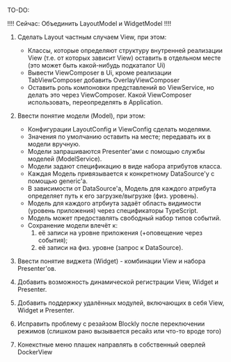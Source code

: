 TO-DO:

!!!! Сейчас: Объединить LayoutModel и WidgetModel !!!!

1. Сделать Layout частным случаем View, при этом:
    * Классы, которые определяют структуру внутренней реализации View (т.е. от которых зависит View)
    оставить в отдельном месте (это может быть какой-нибудь подкаталог Ui)
    * Вывести ViewComposer в Ui, кроме реализации TabViewComposer добавить OverlayViewComposer
    * Оставить роль компоновки представлений во ViewService, но делать это через ViewComposer.
    Какой ViewComposer использовать, переопределять в Application.
2. Ввести понятие модели (Model), при этом:
    * Конфигурации LayoutConfig и ViewConfig сделать моделями.
    * Значения по умолчанию оставить на месте; передавать их в модели вручную.
    * Модели запрашиваются Presenter'ами с помощью службы моделей (ModelService).
    * Модели задают спецификацию в виде набора атрибутов класса.
    * Каждая Модель привязывается к конкретному DataSource'у с помощью generic'а.
    * В зависимости от DataSource'а, Модель для каждого атрибута определяет путь к его загрузке/выгрузке (физ. уровень).
    * Модель для каждого атрбиута задаёт область видимости (уровень приложения) через спецификаторы TypeScript.
    * Модель может предоставлять свободный набор типов событий.
    * Сохранение модели влечёт к: 
        1) её записи на уровне приложения (+оповещение через события);
        2) её записи на физ. уровне (запрос к DataSource).
3. Ввести понятие виджета (Widget) - комбинации View и набора Presenter'ов.
4. Добавить возможность динамической регистрации View, Widget и Presenter.
5. Добавить поддержку удалённых модулей, включающих в себя View, Widget и Presenter.

6. Исправить проблему с резайзом Blockly после переключении режимов (слишком рано вызывается ресайз или что-то вроде того)
7. Конекстные меню плашек направлять в собственный оверлей DockerView
